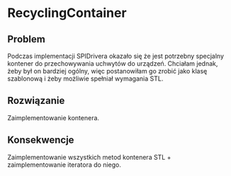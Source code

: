 # RecyclingContainer

## Problem
Podczas implementacji SPIDrivera okazało się że jest potrzebny specjalny kontener do przechowywania uchwytów do urządzeń. Chciałam jednak, żeby był on bardziej ogólny, więc postanowiłam go zrobić jako klasę szablonową i żeby możliwie spełniał wymagania STL.

## Rozwiązanie
Zaimplementowanie kontenera.

## Konsekwencje
Zaimplementowanie wszystkich metod kontenera STL + zaimplementowanie iteratora do niego. 